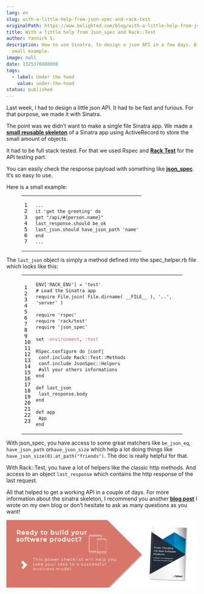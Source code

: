 ```yaml
---
lang: en
slug: with-a-little-help-from-json-spec-and-rack-test
originalPath: https://www.belighted.com/blog/with-a-little-help-from-json-spec-and-rack-test
title: With a little help from Json_spec and Rack::Test
author: Yannick S.
description: How to use Sinatra, to design a json API in a few days. Discover a
  small example.
image: null
date: 1325376000000
tags:
  - label: Under the hood
    value: under-the-hood
status: published
---
```

Last week, I had to design a little json API. It had to be fast and furious. For that purpose, we made it with Sinatra.

The point was we didn’t want to make a single file Sinatra app. We made a **[small reusable skeleton](https://github.com/ys/sinatra-skeleton)** of a Sinatra app using ActiveRecord to store the small amount of objects.

It had to be full stack tested. For that we used Rspec and **[Rack Test](https://github.com/brynary/rack-test/)** for the API testing part.

You can easily check the response payload with something like **[json\_spec](https://github.com/collectiveidea/json_spec/)**. It’s so easy to use.

Here is a small example:

<figure class="code"><div class="highlight"><table><tbody><tr><td class="gutter"><pre class="line-numbers"><span class="line-number">1</span>
<span class="line-number">2</span>
<span class="line-number">3</span>
<span class="line-number">4</span>
<span class="line-number">5</span>
<span class="line-number">6</span>
<span class="line-number">7</span>
</pre></td><td class="code"><pre><code class="ruby"><span class="line"> <span class="o">.</span><span class="n">.</span><span class="o">.</span>
</span><span class="line"> <span class="n">it</span> <span class="s1"><span class="string">'get the greeting'</span></span> <span class="k"><span class="keyword">do</span></span>
</span><span class="line"> <span class="n">get</span> <span class="s2"><span class="string">"/api/</span></span><span class="string"><span class="si"><span class="subst">#{</span></span><span class="subst"><span class="n">person</span><span class="o">.</span><span class="n">name</span><span class="si">}</span></span><span class="si"></span><span class="s2">"</span></span><span class="s2"></span>
</span><span class="line"> <span class="n">last_response</span><span class="o">.</span><span class="n">should</span> <span class="n">be_ok</span>
</span><span class="line"> <span class="n">last_json</span><span class="o">.</span><span class="n">should</span> <span class="n">have_json_path</span> <span class="s1"><span class="string">'name'</span></span>
</span><span class="line"> <span class="k"><span class="keyword">end</span></span>
</span><span class="line"> <span class="o">.</span><span class="n">.</span><span class="o">.</span>
</span></code></pre></td></tr></tbody></table></div></figure>

The `last_json` object is simply a method defined into the spec\_helper.rb file which looks like this:

<figure class="code"><div class="highlight"><table><tbody><tr><td class="gutter"><pre class="line-numbers"><span class="line-number">1</span>
<span class="line-number">2</span>
<span class="line-number">3</span>
<span class="line-number">4</span>
<span class="line-number">5</span>
<span class="line-number">6</span>
<span class="line-number">7</span>
<span class="line-number">8</span>
<span class="line-number">9</span>
<span class="line-number">10</span>
<span class="line-number">11</span>
<span class="line-number">12</span>
<span class="line-number">13</span>
<span class="line-number">14</span>
<span class="line-number">15</span>
<span class="line-number">16</span>
<span class="line-number">17</span>
<span class="line-number">18</span>
<span class="line-number">19</span>
<span class="line-number">20</span>
<span class="line-number">21</span>
<span class="line-number">22</span>
<span class="line-number">23</span>
</pre></td><td class="code"><pre><code class="ruby"><span class="line"><span class="no"><span class="constant">ENV</span></span><span class="o">[</span><span class="s1"><span class="string">'RACK_ENV'</span></span><span class="o">]</span> <span class="o">=</span> <span class="s1"><span class="string">'test'</span></span>
</span><span class="line"><span class="c1"><span class="comment"># Load the Sinatra app</span></span>
</span><span class="line"><span class="nb"><span class="keyword">require</span></span> <span class="no"><span class="constant">File</span></span><span class="o">.</span><span class="n">join</span><span class="p">(</span> <span class="no"><span class="constant">File</span></span><span class="o">.</span><span class="n">dirname</span><span class="p">(</span><span class="bp"> __FILE_<span class="number">_</span> </span><span class="p">),</span> <span class="s1"><span class="string">'..'</span></span><span class="p">,</span> <span class="s1"><span class="string">'server'</span></span> <span class="p">)</span>
</span><span class="line">
</span><span class="line"><span class="nb"><span class="keyword">require</span></span> <span class="s1"><span class="string">'rspec'</span></span>
</span><span class="line"><span class="nb"><span class="keyword">require</span></span> <span class="s1"><span class="string">'rack/test'</span></span>
</span><span class="line"><span class="nb"><span class="keyword">require</span></span> <span class="s1"><span class="string">'json_spec'</span></span>
</span><span class="line">
</span><span class="line"><span class="n">set</span> <span class="ss"><span class="symbol">:environment</span></span><span class="p">,</span> <span class="ss"><span class="symbol">:test</span></span>
</span><span class="line">
</span><span class="line"><span class="no"><span class="constant">RSpec</span></span><span class="o">.</span><span class="n">configure</span> <span class="k"><span class="keyword">do</span></span> <span class="o">|</span><span class="n">conf</span><span class="o">|</span>
</span><span class="line"> <span class="n">conf</span><span class="o">.</span><span class="n"><span class="keyword">include</span></span> <span class="no"><span class="constant">Rack</span></span><span class="constant"><span class="o">::</span><span class="no">Test</span><span class="o">::</span><span class="no">Methods</span></span><span class="no"></span>
</span><span class="line"> <span class="n">conf</span><span class="o">.</span><span class="n"><span class="keyword">include</span></span> <span class="no"><span class="constant">JsonSpec</span></span><span class="constant"><span class="o">::</span><span class="no">Helpers</span></span><span class="no"></span>
</span><span class="line"> <span class="c1"><span class="comment">#all your others informations</span></span>
</span><span class="line"><span class="k"><span class="keyword">end</span></span>
</span><span class="line">
</span><span class="line"><span class="k"><span class="function"><span class="keyword">def</span></span></span><span class="function"> <span class="nf"><span class="title">last_json</span></span></span><span class="nf"></span>
</span><span class="line"> <span class="n">last_response</span><span class="o">.</span><span class="n">body</span>
</span><span class="line"><span class="k"><span class="keyword">end</span></span>
</span><span class="line">
</span><span class="line"><span class="k"><span class="function"><span class="keyword">def</span></span></span><span class="function"> <span class="nf"><span class="title">app</span></span></span><span class="nf"></span>
</span><span class="line"> <span class="no"><span class="constant">App</span></span>
</span><span class="line"><span class="k"><span class="keyword">end</span></span>
</span></code></pre></td></tr></tbody></table></div></figure>

With json\_spec, you have access to some great matchers like `be_json_eq`, `have_json_path` or`have_json_size` which help a lot doing things like `have_json_size(0).at_path("friends")`. The doc is really helpful for that.

With Rack::Test, you have a lot of helpers like the classic http methods. And access to an object `last_response` which contains the http response of the last request.

All that helped to get a working API in a couple of days. For more information about the sinatra skeleton, I recommend you another **[blog post](https://blog.yannick.io/blog/2012/07/28/sinatra-skeleton/)** I wrote on my own blog or don’t hesitate to ask as many questions as you want!  
  
[![New Call-to-action](/content/images/legacy/UPTtKvQU_5rjKfQJ1Qjwk.png)](https://cta-redirect.hubspot.com/cta/redirect/1684659/fb3606cc-cc1b-47d0-ae85-2c9f69837fe2)